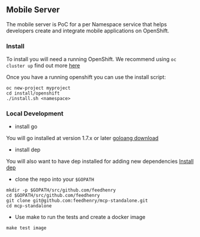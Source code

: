 ## Mobile Server

The mobile server is PoC for a per Namespace service that helps developers create and integrate mobile applications on OpenShift.


### Install

To install you will need a running OpenShift. We recommend using ```oc cluster up``` find out more [here](https://github.com/openshift/origin/blob/master/docs/cluster_up_down.md)

Once you have a running openshift you can use the install script:

```
oc new-project myproject
cd install/openshift
./install.sh <namespace>
```

### Local Development

- install go

You will go installed at version 1.7.x or later [goloang download](https://golang.org/dl/)

- install dep

You will also want to have dep installed for adding new dependencies [Install dep](https://github.com/golang/dep#setup)

- clone the repo into your ```$GOPATH```

```
mkdir -p $GOPATH/src/github.com/feedhenry
cd $GOPATH/src/github.com/feedhenry
git clone git@github.com:feedhenry/mcp-standalone.git
cd mcp-standalone
```

- Use make to run the tests and create a docker image

```
make test image
```

